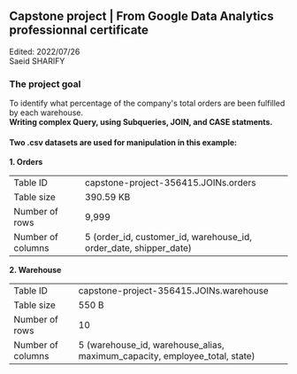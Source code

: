 ## Capstone project | From Google Data Analytics professionnal certificate
Edited: 2022/07/26  
Saeid SHARIFY  

### The project goal
To identify what percentage of the company's total orders are been fulfilled by each warehouse.  
**Writing complex Query, using Subqueries, JOIN, and CASE statments.**


#### Two .csv datasets are used for manipulation in this example:  

**1. Orders**

|||
|--|--|
|Table ID|capstone-project-356415.JOINs.orders|
|Table size | 390.59 KB|
|Number of rows | 9,999|
|Number of columns |5 (order_id, customer_id,	warehouse_id,	order_date,	shipper_date) |
  
  
  
**2. Warehouse**
  
  
|||
|--|--|
|Table ID|capstone-project-356415.JOINs.warehouse|
|Table size | 550 B |
|Number of rows | 10|
|Number of columns |5 (warehouse_id, warehouse_alias,	maximum_capacity,	employee_total,	state) |
